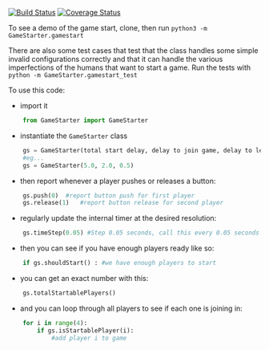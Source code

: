 [![Build Status](https://travis-ci.org/danieljabailey/GameStarter.svg)](https://travis-ci.org/danieljabailey/GameStarter)
[![Coverage Status](https://coveralls.io/repos/danieljabailey/GameStarter/badge.svg?branch=master&service=github)](https://coveralls.io/r/danieljabailey/GameStarter?branch=master)

To see a demo of the game start, clone, then run `python3 -m GameStarter.gamestart`

There are also some test cases that test that the class handles some simple invalid configurations correctly and that it can handle the various imperfections of the humans that want to start a game. Run the tests with `python -m GameStarter.gamestart_test`

To use this code:

- import it
```python
	from GameStarter import GameStarter
```

- instantiate the `GameStarter` class
```python
	gs = GameStarter(total start delay, delay to join game, delay to leave game)
	#eg...
	gs = GameStarter(5.0, 2.0, 0.5)
```

- then report whenever a player pushes or releases a button:
```python
	gs.push(0)	#report button push for first player
	gs.release(1)	#report button release for second player
```

- regularly update the internal timer at the desired resolution:
```python
	gs.timeStep(0.05) #Step 0.05 seconds, call this every 0.05 seconds (for example)
```

- then you can see if you have enough players ready like so:
```python
	if gs.shouldStart() : #we have enough players to start
```

- you can get an exact number with this:
```python
	gs.totalStartablePlayers()
```

- and you can loop through all players to see if each one is joining in:
```python
	for i in range(4):
		if gs.isStartablePlayer(i):
			#add player i to game
```
